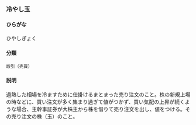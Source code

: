<div style="display:none;">

## [あ行](securities-terms?id=あ行)
## [か行](securities-terms?id=か行)
## [さ行](securities-terms?id=さ行)
## [た行](securities-terms?id=た行)
## [な行](securities-terms?id=な行)
## [は行](securities-terms?id=は行)

</div>

### 冷やし玉

#### ひらがな

ひやしぎょく

#### 分類

`取引（売買）`

#### 説明

過熱した相場を冷ますために仕掛けるまとまった売り注文のこと。株の新規上場の時などに、買い注文が多く集まり過ぎて値がつかず、買い気配の上昇が続くような場合、主幹事証券が大株主から株を借りて売り注文を出し、値をつける。その売り注文の株（玉）のこと。

<div style="display:none;">

## [ま行](securities-terms?id=ま行)
## [や行](securities-terms?id=や行)
## [ら行](securities-terms?id=ら行)
## [わ行](securities-terms?id=わ行)
## [英数字・記号](securities-terms?id=英数字・記号)

</div>


